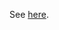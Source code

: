 See [here](https://www-git-cad.intra.cea.fr/DEC/pleiades/merope/merope_nucleaire/-/tree/master/studies/performances/Merope_vs_Rollpy).
